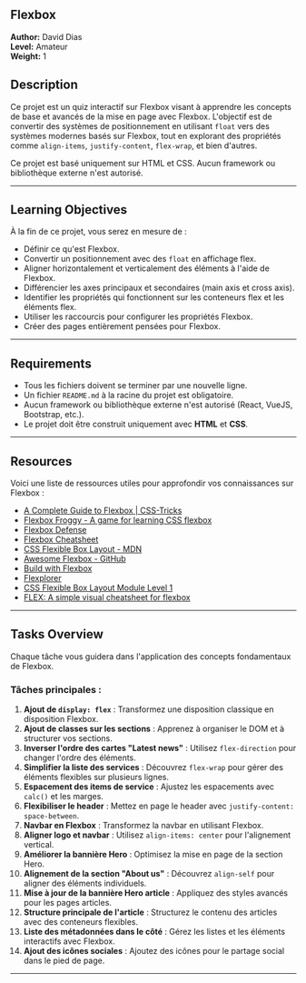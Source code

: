 ## Flexbox

**Author:** David Dias  
**Level:** Amateur  
**Weight:** 1  

## Description

Ce projet est un quiz interactif sur Flexbox visant à apprendre les concepts de base et avancés de la mise en page avec Flexbox. L'objectif est de convertir des systèmes de positionnement en utilisant `float` vers des systèmes modernes basés sur Flexbox, tout en explorant des propriétés comme `align-items`, `justify-content`, `flex-wrap`, et bien d'autres.

Ce projet est basé uniquement sur HTML et CSS. Aucun framework ou bibliothèque externe n'est autorisé.

---

## Learning Objectives

À la fin de ce projet, vous serez en mesure de : 
- Définir ce qu'est Flexbox.
- Convertir un positionnement avec des `float` en affichage flex.
- Aligner horizontalement et verticalement des éléments à l'aide de Flexbox.
- Différencier les axes principaux et secondaires (main axis et cross axis).
- Identifier les propriétés qui fonctionnent sur les conteneurs flex et les éléments flex.
- Utiliser les raccourcis pour configurer les propriétés Flexbox.
- Créer des pages entièrement pensées pour Flexbox.

---

## Requirements

- Tous les fichiers doivent se terminer par une nouvelle ligne.
- Un fichier `README.md` à la racine du projet est obligatoire.
- Aucun framework ou bibliothèque externe n'est autorisé (React, VueJS, Bootstrap, etc.).
- Le projet doit être construit uniquement avec **HTML** et **CSS**.

---

## Resources

Voici une liste de ressources utiles pour approfondir vos connaissances sur Flexbox :

- [A Complete Guide to Flexbox | CSS-Tricks](https://css-tricks.com/snippets/css/a-guide-to-flexbox/)
- [Flexbox Froggy - A game for learning CSS flexbox](https://flexboxfroggy.com/)
- [Flexbox Defense](http://www.flexboxdefense.com/)
- [Flexbox Cheatsheet](https://yoksel.github.io/flex-cheatsheet/)
- [CSS Flexible Box Layout - MDN](https://developer.mozilla.org/en-US/docs/Web/CSS/CSS_Flexible_Box_Layout/Basic_Concepts_of_Flexbox)
- [Awesome Flexbox - GitHub](https://github.com/afonsopacifer/awesome-flexbox)
- [Build with Flexbox](https://buildwithflexbox.com/)
- [Flexplorer](https://flexbox.malven.co/)
- [CSS Flexible Box Layout Module Level 1](https://www.w3.org/TR/css-flexbox-1/)
- [FLEX: A simple visual cheatsheet for flexbox](https://flexbox.malven.co/)

---

## Tasks Overview

Chaque tâche vous guidera dans l'application des concepts fondamentaux de Flexbox. 

### Tâches principales :
1. **Ajout de `display: flex`** : Transformez une disposition classique en disposition Flexbox.
2. **Ajout de classes sur les sections** : Apprenez à organiser le DOM et à structurer vos sections.
3. **Inverser l'ordre des cartes "Latest news"** : Utilisez `flex-direction` pour changer l'ordre des éléments.
4. **Simplifier la liste des services** : Découvrez `flex-wrap` pour gérer des éléments flexibles sur plusieurs lignes.
5. **Espacement des items de service** : Ajustez les espacements avec `calc()` et les marges.
6. **Flexibiliser le header** : Mettez en page le header avec `justify-content: space-between`.
7. **Navbar en Flexbox** : Transformez la navbar en utilisant Flexbox.
8. **Aligner logo et navbar** : Utilisez `align-items: center` pour l'alignement vertical.
9. **Améliorer la bannière Hero** : Optimisez la mise en page de la section Hero.
10. **Alignement de la section "About us"** : Découvrez `align-self` pour aligner des éléments individuels.
11. **Mise à jour de la bannière Hero article** : Appliquez des styles avancés pour les pages articles.
12. **Structure principale de l'article** : Structurez le contenu des articles avec des conteneurs flexibles.
13. **Liste des métadonnées dans le côté** : Gérez les listes et les éléments interactifs avec Flexbox.
14. **Ajout des icônes sociales** : Ajoutez des icônes pour le partage social dans le pied de page.

---